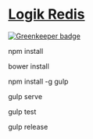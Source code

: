 # <a href="#" target="_blank">Logik Redis</a>

[![Greenkeeper badge](https://badges.greenkeeper.io/logikinc/lgk-red.svg)](https://greenkeeper.io/)

npm install

bower install

npm install -g gulp

gulp serve

gulp test

gulp release